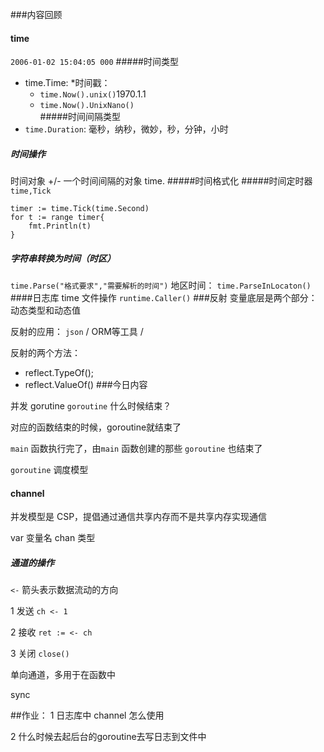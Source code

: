###内容回顾
#### time
`2006-01-02 15:04:05 000`
#####时间类型
* time.Time: 
*时间戳：   
   * `time.Now().unix()`1970.1.1
   *  `time.Now().UnixNano()`        
#####时间间隔类型
* `time.Duration`: 毫秒，纳秒，微妙，秒，分钟，小时
##### 时间操作
时间对象 +/- 一个时间间隔的对象
time.
#####时间格式化
#####时间定时器
`time,Tick`

```
timer := time.Tick(time.Second)
for t := range timer{
    fmt.Println(t)
}
````
##### 字符串转换为时间（时区）
`time.Parse("格式要求","需要解析的时间")`
 地区时间：
    `time.ParseInLocaton()`   
####日志库
time
文件操作
`runtime.Caller()`
###反射
变量底层是两个部分：动态类型和动态值

反射的应用： `json` / ORM等工具 / 

反射的两个方法：
   * reflect.TypeOf(); 
   * reflect.ValueOf()
###今日内容

并发
gorutine
`goroutine` 什么时候结束？

对应的函数结束的时候，goroutine就结束了

`main` 函数执行完了，由`main` 函数创建的那些 `goroutine` 也结束了

`goroutine` 调度模型


#### channel
并发模型是 CSP，提倡通过通信共享内存而不是共享内存实现通信

var 变量名 chan 类型
##### 通道的操作
`<-`
箭头表示数据流动的方向

1 发送 `ch <- 1`

2 接收 `ret := <- ch`

3 关闭 `close()`

单向通道，多用于在函数中


sync

##作业：
1 日志库中 channel 怎么使用

2 什么时候去起后台的goroutine去写日志到文件中
